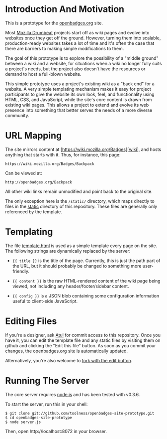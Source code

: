 # Introduction And Motivation

This is a prototype for the [openbadges.org][] site.

Most [Mozilla Drumbeat][] projects start off as wiki pages and evolve into websites once they get off the ground. However, turning them into scalable, production-ready websites takes a lot of time and it's often the case that there are barriers to making simple modifications to them.

The goal of this prototype is to explore the possibility of a "middle ground" between a wiki and a website, for situations when a wiki no longer fully suits a project's needs, but the project also doesn't have the resources or demand to host a full-blown website.

This simple prototype uses a project's existing wiki as a "back end" for a website. A very simple templating mechanism makes it easy for project participants to give the website its own look, feel, and functionality using HTML, CSS, and JavaScript, while the site's core content is drawn from existing wiki pages. This allows a project to extend and evolve its web presence into something that better serves the needs of a more diverse community.

# URL Mapping

The site mirrors content at [https://wiki.mozilla.org/Badges][wiki], and hosts anything that starts with it. Thus, for instance, this page: 

    https://wiki.mozilla.org/Badges/Backpack

Can be viewed at:

    http://openbadges.org/Backpack

All other wiki links remain unmodified and point back to the original site.

The only exception here is the `/static/` directory, which maps directly to files in the [static][] directory of this repository. These files are generally only referenced by the template.

# Templating

The file [template.html][] is used as a simple template every page on the site. The following strings are dynamically replaced by the server:

* `{{ title }}` is the title of the page. Currently, this is just the path part of the URL, but it should probably be changed to something more user-friendly.

* `{{ content }}` is the raw HTML-rendered content of the wiki page being viewed, not including any header/footer/sidebar content.

* `{{ config }}` is a JSON blob containing some configuration information useful to client-side JavaScript.

# Editing Files

If you're a designer, ask [Atul][] for commit access to this repository. Once you have it, you can edit the template file and any static files by visiting them on github and clicking the "Edit this file" button. As soon as you commit your changes, the openbadges.org site is automatically updated.

Alternatively, you're also welcome to [fork with the edit button][fork].

# Running The Server

The core server requires [node.js][] and has been tested with v0.3.6.

To start the server, run this in your shell:

    $ git clone git://github.com/toolness/openbadges-site-prototype.git
    $ cd openbadges-site-prototype
    $ node server.js

Then, open http://localhost:8072 in your browser.

<!-- Links begin here. -->

  [Atul]: https://github.com/toolness
  [node.js]: http://nodejs.org/
  [Mozilla Drumbeat]: http://drumbeat.org/
  [openbadges.org]: http://openbadges.org/
  [wiki]: https://wiki.mozilla.org/Badges
  [template.html]: https://github.com/toolness/openbadges-site-prototype/blob/master/template.html
  [static]: https://github.com/toolness/openbadges-site-prototype/tree/master/static
  [fork]: https://github.com/blog/844-forking-with-the-edit-button
